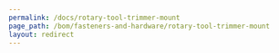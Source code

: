 ```yaml
---
permalink: /docs/rotary-tool-trimmer-mount
page_path: /bom/fasteners-and-hardware/rotary-tool-trimmer-mount
layout: redirect
---
```


